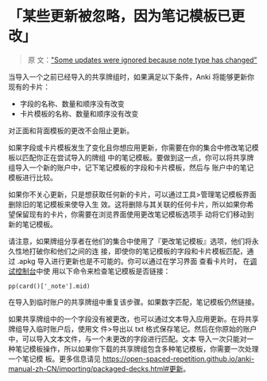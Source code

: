 # 「某些更新被忽略，因为笔记模板已更改」

> 原
> 文：["Some updates were ignored because note type has changed"](https://faqs.ankiweb.net/some-updates-were-ignored-because-the-note-type-has-changed.html)

当导入一个之前已经导入的共享牌组时，如果满足以下条件，Anki 将能够更新你现有的卡片：

- 字段的名称、数量和顺序没有改变
- 卡片模板的名称、数量和顺序没有改变

对正面和背面模板的更改不会阻止更新。

如果字段或卡片模板发生了变化且你想应用更新，你需要在你的集合中修改笔记模板以匹配你正在尝试导入的牌组
中的笔记模板。要做到这一点，你可以将共享牌组导入一个新的账户中，记下笔记模板的字段和卡片模板，然后与
账户中的笔记模板进行比较。

如果你不关心更新，只是想获取任何新的卡片，可以通过工具>管理笔记模板界面删除旧的笔记模板来使导入生
效。这将删除与其关联的任何卡片，所以如果你希望保留现有的卡片，你需要在浏览界面使用更改笔记模板选项手
动将它们移动到新的笔记模板。

请注意，如果牌组分享者在他们的集合中使用了『更改笔记模板』选项，他们将永久性地打破你和他们之间的连
接，即使你的笔记模板的字段和卡片模板匹配，通过 .apkg 导入进行更新也是不可能的。你可以通过在学习界面
查看卡片时，
在[调试控制台](https://open-spaced-repetition.github.io/anki-manual-zh-CN/misc.html#调试控制台)中使
用以下命令来检查笔记模板是否链接：

```
pp(card()['_note'].mid)
```

在导入到临时账户的共享牌组中重复该步骤。如果数字匹配，笔记模板仍然链接。

如果共享牌组中的一个字段没有被更改，也可以通过文本导入应用更新。在将共享牌组导入临时账户后，使用文
件>导出以 txt 格式保存笔记。然后在你原始的账户中，可以导入文本文件，与一个未更改的字段进行匹配。文本
导入一次只能对一种笔记模板操作，所以如果你下载的共享牌组包含多种笔记模板，你需要一次处理一个笔记模
板。更多信息请见
<https://open-spaced-repetition.github.io/anki-manual-zh-CN/importing/packaged-decks.html#更新>。

